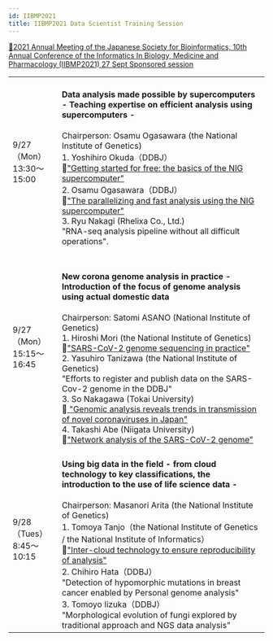 ```yaml
---
id: IIBMP2021
title: IIBMP2021 Data Scientist Training Session
---
```




[&#x1f517;<u>2021 Annual Meeting of the Japanese Society for Bioinformatics, 10th Annual  Conference of the Informatics In Biology, Medicine and Pharmacology (IIBMP2021) 27 Sept Sponsored session</u>](https://www.jsbi.org/iibmp2021/ddbj_session/)

  <table>
  <tr>
  <td>9/27（Mon）<br />13:30〜15:00</td> 
  <td>
  <h4>Data analysis made possible by supercomputers - Teaching expertise on efficient analysis using supercomputers -</h4>
  Chairperson: Osamu Ogasawara (the National Institute of Genetics)
  <br />
  1. Yoshihiro Okuda（DDBJ）<br />&#x1f517;<u><a href="https://www.youtube.com/playlist?list=PL_dbAF_dbOEqpnyqPlXxwZTpjmrNsPy50">"Getting started for free: the basics of the NIG supercomputer"</a></u>
  <br />
  2. Osamu Ogasawara（DDBJ）<br />&#x1f517;<u><a href="https://www.youtube.com/playlist?list=PL_dbAF_dbOErzUIYuBu_4DSQCv-X3pARC">"The parallelizing and fast analysis using the NIG supercomputer"</a></u>
  <br />
  3. Ryu Nakagi (Rhelixa Co., Ltd.)<br /> "RNA-seq analysis pipeline without all difficult operations".
  </td>
  </tr>
  
  <tr>
  <td>9/27（Mon）<br />15:15〜16:45</td>
  <td>
　<h4>New corona genome analysis in practice - Introduction of the focus of genome analysis using actual domestic data</h4>
  Chairperson: Satomi ASANO (National Institute of Genetics)
  <br />
  1. Hiroshi Mori (the National Institute of Genetics)<br />&#x1f517;<u><a href="https://www.youtube.com/playlist?list=PL_dbAF_dbOEoFmjuLCs5yqTV01RcNGqNQ">"SARS-CoV-2 genome sequencing in practice"</a></u>
  <br />
  2. Yasuhiro Tanizawa (the National Institute of Genetics)<br />"Efforts to register and publish data on the SARS-Cov-2 genome in the DDBJ"
  <br />
  3. So Nakagawa (Tokai University)<br />&#x1f517;<u><a href="https://www.youtube.com/playlist?list=PL_dbAF_dbOErw9z5bzxrM0psq_HaBeslU">
  "Genomic analysis reveals trends in transmission of novel coronaviruses in Japan"</a></u>
  <br />
  4. Takashi Abe (Niigata University)<br />&#x1f517;<u><a href="https://www.youtube.com/playlist?list=PL_dbAF_dbOEpKA5dWTiHIkLTKefc0yqLt">"Network analysis of the SARS-CoV-2 genome"</a></u>
  </td>
  </tr>
  
  <tr>
  <td>9/28（Tues）<br />8:45〜10:15</td>
  <td>
  <h4>Using big data in the field - from cloud technology to key classifications, the introduction to the use of life science data -</h4>
  Chairperson: Masanori Arita (the National Institute of Genetics)
  <br />
  1. Tomoya Tanjo（the National Institute of Genetics / the National Institute of Informatics）<br />&#x1f517;<u><a href="https://www.youtube.com/playlist?list=PL_dbAF_dbOEorgG4AHl5ws_y_JFhELLPh">"Inter-cloud technology to ensure reproducibility of analysis"</a></u>
  <br />
  2. Chihiro Hata（DDBJ）<br />"Detection of hypomorphic mutations in breast cancer enabled by Personal genome analysis"
  <br />
  3. Tomoyo Iizuka（DDBJ）<br />"Morphological evolution of fungi explored by traditional approach and NGS data analysis"
  </td>
  </tr>
  </table>


